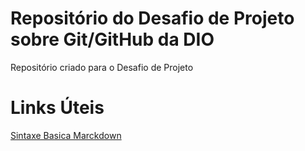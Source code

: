 # Repositório do Desafio de Projeto sobre Git/GitHub da DIO
 Repositório criado para o Desafio de Projeto

# Links Úteis
[Sintaxe Basica Marckdown](https://www.markdownguide.org/basic-syntax/)

